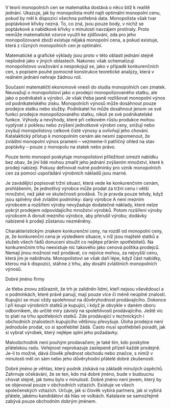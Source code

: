 V teorii monopolních cen se matematika dostává o něco blíž k realitě jednání. Ukazuje, jak by monopolista mohl najít optimální monopolní cenu, pokud by měl k dispozici všechna potřebná data. Monopolista však tvar poptávkové křivky nezná. To, co zná, jsou pouze body, v nichž se poptávkové a nabídkové křivky v minulosti navzájem protínaly. Proto nemůže matematické vzorce využít ke zjišťování, zda pro jeho monopolizované zboží existuje nějaká monopolní cena, a pokud existuje, která z různých monopolních cen je optimální.

Matematické a grafické výklady jsou proto v této oblasti jednání stejně neplodné jako v jiných oblastech. Nakonec však schematizují monopolistovo uvažování a nespokojují se, jako v případě konkurenčních cen, s popisem pouhé pomocné konstrukce teoretické analýzy, která v reálném jednání nehraje žádnou roli.

Současní matematičtí ekonomové vnesli do studia monopolních cen zmatek. Neuvažují o monopolistovi jako o prodejci monopolizovaného statku, ale jako o podnikateli a výrobci. Je však třeba jasně rozlišovat monopolní výnos od podnikatelského zisku. Monopolních výnosů může dosáhnout pouze prodejce statku nebo služby. Podnikatel ho může dosáhnout jenom ve své funkci prodejce monopolizovaného statku, nikoli ze své podnikatelské funkce. Výhody a nevýhody, které při celkovém růstu produkce mohou vyplývat z poklesu nebo zvýšení jednotkové výrobní ceny, snižují nebo zvyšují monopolistovy celkové čisté výnosy a ovlivňují jeho chování. Katalaktický přístup k monopolním cenám ale nesmí zapomenout, že zvláštní monopolní výnos pramení – vezmeme-li patřičný ohled na stav poptávky – pouze z monopolu na statek nebo právo.

Pouze tento monopol poskytuje monopolistovi příležitost omezit nabídku bez obav, že jiní lidé mohou zmařit jeho jednání zvýšením množství, které k prodeji nabízejí. Pokusy definovat nutné podmínky pro vznik monopolních cen za pomoci uspořádání výrobních nákladů jsou marné.

Je zavádějící popisovat tržní situaci, která vede ke konkurenčním cenám, prohlášením, že jednotlivý výrobce může prodat za tržní cenu i větší množství, než jaké ve skutečnosti prodává. To je pravda pouze tehdy, když jsou splněny dvě zvláštní podmínky: daný výrobce A není mezním výrobcem a rozšíření výroby nevyžaduje dodatečné náklady, které nelze pokrýt prodejem odpovídajícího množství výrobků. Potom rozšíření výroby výrobcem A donutí mezního výrobce, aby přerušil výrobu; dodávky nabízené k prodeji zůstanou nezměněny.

Charakteristickým znakem konkurenční ceny, na rozdíl od monopolní ceny, je, že konkurenční cena je výsledkem situace, v níž jsou majitelé statků a služeb všech řádů donuceni sloužit co nejlépe přáním spotřebitelů. Na konkurenčním trhu neexistuje nic takového jako cenová politika prodejců. Nemají jinou možnost než prodávat, co nejvíce mohou, za nejvyšší cenu, která jim je nabídnuta. Monopolistovi se však daří lépe, když část nabídky, kterou má k dispozici, stáhne z trhu, aby dosáhl zvláštních monopolních výnosů.

Dobré jméno firmy

Je třeba znovu zdůraznit, že trh je zalidněn lidmi, kteří nejsou vševědoucí a o podmínkách, které právě panují, mají pouze více či méně neúplné znalosti. Kupující se musí vždy spolehnout na důvěryhodnost prodávajícího. Dokonce i při koupi výrobních statků je kupující, i když je obvykle v daném oboru odborníkem, do určité míry závislý na spolehlivosti prodávajícího. Ještě víc to platí na trhu spotřebních statků. Zde prodávající v technických i obchodních znalostech kupujícího většinou převyšuje. Úloha prodejce není jednoduše prodat, co si spotřebitel žádá. Často musí spotřebiteli poradit, jak si vybrat výrobek, který nejlépe splní jeho požadavky.

Maloobchodník není pouhým prodavačem; je také tím, kdo poskytne přátelskou radu. Veřejnost neprokazuje zaslepeně přízeň každé prodejně. Je-li to možné, dává člověk přednost obchodu nebo značce, s nimiž v minulosti měl on sám nebo jeho důvěryhodní přátelé dobré zkušenosti.

Dobré jméno je věhlas, který podnik získává na základě minulých úspěchů. Zahrnuje očekávání, že se ten, kdo má dobré jméno, bude v budoucnu chovat stejně, jak tomu bylo v minulosti. Dobré jméno není jevem, který by se objevoval pouze v obchodních vztazích. Existuje ve všech společenských vztazích. Určuje, jak si člověk vybírá partnera, jak si vybírá přátele, jakému kandidátovi dá hlas ve volbách. Katalaxie se samozřejmě zabývá pouze obchodním dobrým jménem.